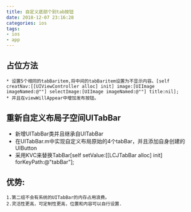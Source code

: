```yaml
---
title: 自定义底部个别tab按钮
date: 2018-12-07 23:16:28
categories: ios
tags: 
- ios
- app
---
```


## 占位方法
    * 设置5个相同的tabBaritem,将中间的tabBaritem设置为不显示内容。[self creatNav:[[UIViewController alloc] init] image:[UIImage imageNamed:@""] selectImage:[UIImage imageNamed:@""] title:nil];
    * 并且在viewWillAppear中增加发布按钮。
 
## 重新自定义布局子空间UITabBar

* 新增UITabBar类并且继承自UITabBar
* 在UITabBar.m中实现自定义布局原始的4个tabBar，并且添加自身创建的UIButton
* 采用KVC来替换TabBar[self setValue:[[LCJTabBar alloc] init] forKeyPath:@"tabBar"];

## 优势:
    1.第二组不会有系统的UITabBar的内存占用浪费。
    2.灵活性更高，可定制性更高，位置和内容可以自行设置.

